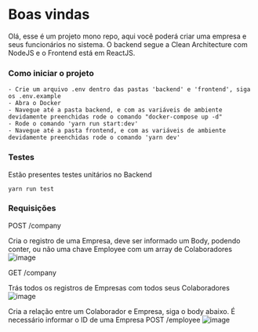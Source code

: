 # Boas vindas

 Olá, esse é um projeto mono repo, aqui você poderá criar uma empresa e seus funcionários no sistema. O backend segue a Clean Architecture com NodeJS e o Frontend está em ReactJS.

### Como iniciar o projeto
```
- Crie um arquivo .env dentro das pastas 'backend' e 'frontend', siga os .env.example
- Abra o Docker
- Navegue até a pasta backend, e com as variáveis de ambiente devidamente preenchidas rode o comando "docker-compose up -d"
- Rode o comando 'yarn run start:dev'
- Navegue até a pasta frontend, e com as variáveis de ambiente devidamente preenchidas rode o comando 'yarn dev'
```


### Testes
Estão presentes testes unitários no Backend

```
yarn run test
```

### Requisições

POST /company

Cria o registro de uma Empresa, deve ser informado um Body, podendo conter, ou não uma chave Employee com um array de Colaboradores
![image](https://user-images.githubusercontent.com/68877260/235815183-70356ff8-403f-422c-bfcd-1605431f36f0.png)

GET /company

Trás todos os registros de Empresas com todos seus Colaboradores
![image](https://user-images.githubusercontent.com/68877260/235815262-36dc7213-9252-49b5-a105-2978514cc24b.png)

Cria a relação entre um Colaborador e Empresa, siga o body abaixo. É necessário informar o ID de uma Empresa
POST /employee
![image](https://user-images.githubusercontent.com/68877260/235815411-54ff4593-8c1f-49f1-973a-a0f5d5ee3cec.png)

